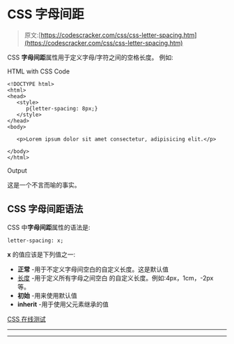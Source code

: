 # CSS 字母间距

> 原文:[https://codescracker.com/css/css-letter-spacing.htm](https://codescracker.com/css/css-letter-spacing.htm)

CSS **字母间距**属性用于定义字母/字符之间的空格长度。 例如:

HTML with CSS Code

```
<!DOCTYPE html>
<html>
<head>
   <style>
      p{letter-spacing: 8px;}
   </style>
</head>
<body>

   <p>Lorem ipsum dolor sit amet consectetur, adipisicing elit.</p>

</body>
</html>
```

Output

这是一个不言而喻的事实。

## CSS 字母间距语法

CSS 中**字母间距**属性的语法是:

```
letter-spacing: x;
```

**x** 的值应该是下列值之一:

*   **正常** -用于不定义字母间空白的自定义长度。这是默认值
*   [长度](/css/css-length-units.htm) -用于定义所有字母之间空白 的自定义长度。例如:4px，1cm，-2px 等。
*   **初始** -用来使用默认值
*   **inherit** -用于使用父元素继承的值

[CSS 在线测试](/exam/showtest.php?subid=5)

* * *

* * *